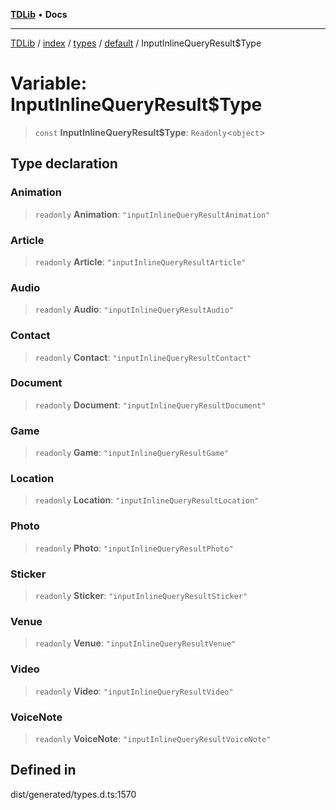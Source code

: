 [**TDLib**](../../../../../../README.md) • **Docs**

***

[TDLib](../../../../../../modules.md) / [index](../../../../../README.md) / [types](../../../README.md) / [default](../README.md) / InputInlineQueryResult$Type

# Variable: InputInlineQueryResult$Type

> `const` **InputInlineQueryResult$Type**: `Readonly`\<`object`\>

## Type declaration

### Animation

> `readonly` **Animation**: `"inputInlineQueryResultAnimation"`

### Article

> `readonly` **Article**: `"inputInlineQueryResultArticle"`

### Audio

> `readonly` **Audio**: `"inputInlineQueryResultAudio"`

### Contact

> `readonly` **Contact**: `"inputInlineQueryResultContact"`

### Document

> `readonly` **Document**: `"inputInlineQueryResultDocument"`

### Game

> `readonly` **Game**: `"inputInlineQueryResultGame"`

### Location

> `readonly` **Location**: `"inputInlineQueryResultLocation"`

### Photo

> `readonly` **Photo**: `"inputInlineQueryResultPhoto"`

### Sticker

> `readonly` **Sticker**: `"inputInlineQueryResultSticker"`

### Venue

> `readonly` **Venue**: `"inputInlineQueryResultVenue"`

### Video

> `readonly` **Video**: `"inputInlineQueryResultVideo"`

### VoiceNote

> `readonly` **VoiceNote**: `"inputInlineQueryResultVoiceNote"`

## Defined in

dist/generated/types.d.ts:1570
